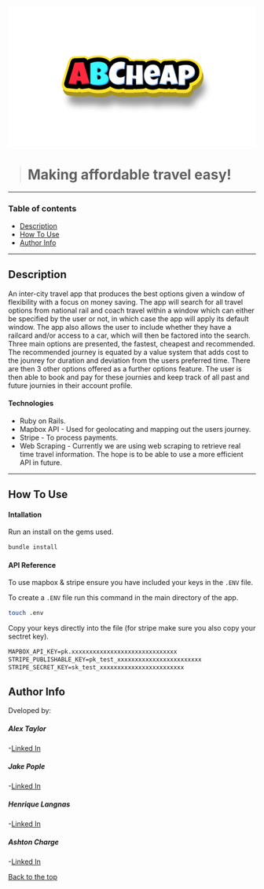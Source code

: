 ![ABCheap logo](https://github.com/Shakey343/ABCheap/blob/master/app/assets/images/ABCheap-no-background.png)
> # Making affordable travel easy!

---

### Table of contents

- [Description](#description)
- [How To Use](#how-to-use)
- [Author Info](#author-info)

---

## Description

An inter-city travel app that produces the best options given a window of flexibility with a focus on money saving. The app will search for all travel options from national rail and coach travel within a window which can either be specified by the user or not, in which case the app will apply its default window. The app also allows the user to include whether they have a railcard and/or access to a car, which will then be factored into the search. Three main options are presented, the fastest, cheapest and recommended. The recommended journey is equated by a value system that adds cost to the jounrey for duration and deviation from the users preferred time. There are then 3 other options offered as a further options feature. The user is then able to book and pay for these journies and keep track of all past and future journies in their account profile.

#### Technologies

- Ruby on Rails.
- Mapbox API - Used for geolocating and mapping out the users journey.
- Stripe - To process payments.
- Web Scraping - Currently we are using web scraping to retrieve real time travel information. The hope is to be able to use a more efficient API in future.

---
## How To Use

#### Intallation

Run an install on the gems used.

```sh
bundle install
```

#### API Reference

To use mapbox & stripe ensure you have included your keys in the `.ENV` file.

To create a `.ENV` file run this command in the main directory of the app.

```sh
touch .env
```
Copy your keys directly into the file (for stripe make sure you also copy your sectret key).

```
MAPBOX_API_KEY=pk.xxxxxxxxxxxxxxxxxxxxxxxxxxxxxx
STRIPE_PUBLISHABLE_KEY=pk_test_xxxxxxxxxxxxxxxxxxxxxxxx
STRIPE_SECRET_KEY=sk_test_xxxxxxxxxxxxxxxxxxxxxxxx
```

## Author Info

Dveloped by:
##### Alex Taylor
-[Linked In](#)

##### Jake Pople
-[Linked In](#)

##### Henrique Langnas
-[Linked In](#)

##### Ashton Charge
-[Linked In](https://www.linkedin.com/in/ashton-charge-a68839234/)

[Back to the top](ABCheap)


